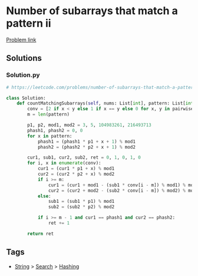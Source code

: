 # Number of subarrays that match a pattern ii

[Problem link](https://leetcode.com/problems/number-of-subarrays-that-match-a-pattern-ii/)

## Solutions


### Solution.py
```py
# https://leetcode.com/problems/number-of-subarrays-that-match-a-pattern-ii/

class Solution:
    def countMatchingSubarrays(self, nums: List[int], pattern: List[int]) -> int:
        conv = [2 if x < y else 1 if x == y else 0 for x, y in pairwise(nums)]
        m = len(pattern)

        p1, p2, mod1, mod2 = 3, 5, 104983261, 216493713
        phash1, phash2 = 0, 0
        for x in pattern:
            phash1 = (phash1 * p1 + x + 1) % mod1
            phash2 = (phash2 * p2 + x + 1) % mod2

        cur1, sub1, cur2, sub2, ret = 0, 1, 0, 1, 0
        for i, x in enumerate(conv):
            cur1 = (cur1 * p1 + x) % mod1
            cur2 = (cur2 * p2 + x) % mod2
            if i >= m:
                cur1 = (cur1 + mod1 - (sub1 * conv[i - m]) % mod1) % mod1
                cur2 = (cur2 + mod2 - (sub2 * conv[i - m]) % mod2) % mod2
            else:
                sub1 = (sub1 * p1) % mod1
                sub2 = (sub2 * p2) % mod2

            if i >= m - 1 and cur1 == phash1 and cur2 == phash2:
                ret += 1

        return ret
```
## Tags

* [String](/README.md#String) > [Search](/README.md#String-Search) > [Hashing](/README.md#String-Search-Hashing)
